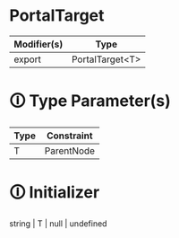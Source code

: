 # PortalTarget

| Modifier(s)                            | Type                     |
|----------------------------------------|--------------------------|
| export | PortalTarget&lt;T&gt; |

# &#128712; Type Parameter(s)

| Type | Constraint |
| ---- | ---------- |
| T    | ParentNode |

# &#128712; Initializer

string | T | null | undefined